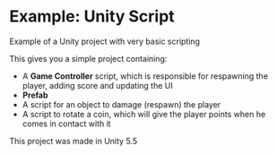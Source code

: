 # Example: Unity Script
Example of a Unity project with very basic scripting

This gives you a simple project containing:

* A **Game Controller** script, which is responsible for respawning the player, adding score and updating the UI
* **Prefab**
* A script for an object to damage (respawn) the player
* A script to rotate a coin, which will give the player points when he comes in contact with it

This project was made in Unity 5.5